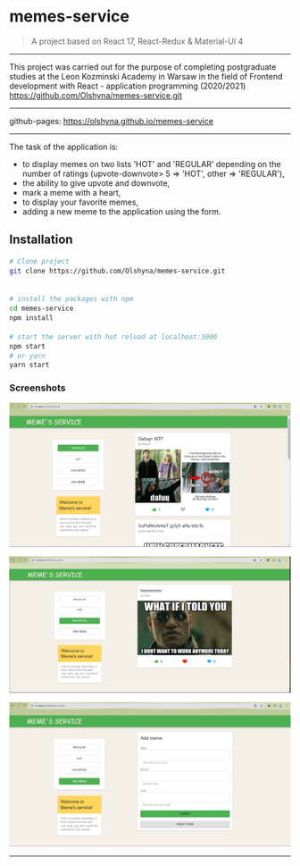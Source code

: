 # memes-service

> A project based on React 17, React-Redux & Material-UI 4

---

This project was carried out for the purpose of completing postgraduate studies at the Leon Kozminski Academy in Warsaw in the field of Frontend development with React - application programming (2020/2021)
https://github.com/Olshyna/memes-service.git

---

github-pages: https://olshyna.github.io/memes-service

---

The task of the application is:

- to display memes on two lists 'HOT' and 'REGULAR' depending on the number of ratings (upvote-downvote> 5 => 'HOT', other => 'REGULAR'),
- the ability to give upvote and downvote,
- mark a meme with a heart,
- to display your favorite memes,
- adding a new meme to the application using the form.

## Installation

```bash
# Clone project
git clone https://github.com/Olshyna/memes-service.git


# install the packages with npm
cd memes-service
npm install

# start the server with hot reload at localhost:3000
npm start
# or yarn
yarn start

```

### Screenshots

![Screenshot1](screenshots/screenshot-1.jpg)

![Screenshot2](screenshots/screenshot-2.jpg)

![Screenshot3](screenshots/screenshot-3.jpg)

---
